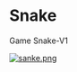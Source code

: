 # Snake
Game Snake-V1


[![sanke.png](https://i.postimg.cc/63Q1fTb5/sanke.png)](https://postimg.cc/kVkcnMdk)
